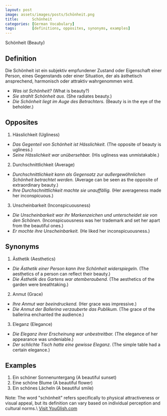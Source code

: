 ```yaml
---
layout: post
image: assets/images/posts/Schönheit.png
title:      Schönheit
categories: [German Vocabulary]
tags:       [definitions, opposites, synonyms, examples]
---
```


Schönheit (Beauty)

## Definition
Die Schönheit ist ein subjektiv empfundener Zustand oder Eigenschaft einer Person, eines Gegenstands oder einer Situation, der als ästhetisch ansprechend, harmonisch oder attraktiv wahrgenommen wird.

- *Was ist Schönheit?* (What is beauty?)
- *Sie strahlt Schönheit aus.* (She radiates beauty.)
- *Die Schönheit liegt im Auge des Betrachters.* (Beauty is in the eye of the beholder.)

## Opposites
1. Hässlichkeit (Ugliness)
- *Das Gegenteil von Schönheit ist Hässlichkeit.* (The opposite of beauty is ugliness.)
- *Seine Hässlichkeit war unübersehbar.* (His ugliness was unmistakable.)

2. Durchschnittlichkeit (Average)
- *Durchschnittlichkeit kann als Gegensatz zur außergewöhnlichen Schönheit betrachtet werden.* (Average can be seen as the opposite of extraordinary beauty.)
- *Ihre Durchschnittlichkeit machte sie unauffällig.* (Her averageness made her inconspicuous.)

3. Unscheinbarkeit (Inconspicuousness)
- *Die Unscheinbarkeit war ihr Markenzeichen und unterscheidet sie von den Schönen.* (Inconspicuousness was her trademark and set her apart from the beautiful ones.)
- *Er mochte ihre Unscheinbarkeit.* (He liked her inconspicuousness.)

## Synonyms
1. Ästhetik (Aesthetics)
- *Die Ästhetik einer Person kann ihre Schönheit widerspiegeln.* (The aesthetics of a person can reflect their beauty.)
- *Die Ästhetik des Gartens war atemberaubend.* (The aesthetics of the garden were breathtaking.)

2. Anmut (Grace)
- *Ihre Anmut war beeindruckend.* (Her grace was impressive.)
- *Die Anmut der Ballerina verzauberte das Publikum.* (The grace of the ballerina enchanted the audience.)

3. Eleganz (Elegance)
- *Die Eleganz ihrer Erscheinung war unbestreitbar.* (The elegance of her appearance was undeniable.)
- *Der schlichte Tisch hatte eine gewisse Eleganz.* (The simple table had a certain elegance.)

## Examples
1. Ein schöner Sonnenuntergang (A beautiful sunset)
2. Eine schöne Blume (A beautiful flower)
3. Ein schönes Lächeln (A beautiful smile)

Note: The word "schönheit" refers specifically to physical attractiveness or visual appeal, but its definition can vary based on individual perception and cultural norms.\ <a id="yg-widget-0" class="youglish-widget" data-query="Schönheit" data-lang="german" data-components="8412" data-auto-start="0" data-bkg-color="theme_light" data-title="How%20to%20pronounce%20Schönheit%20in%20German"  rel="nofollow" href="https://youglish.com">Visit YouGlish.com</a><script async src="https://youglish.com/public/emb/widget.js" charset="utf-8"></script>